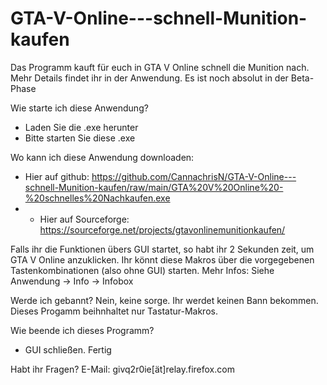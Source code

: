 # GTA-V-Online---schnell-Munition-kaufen
Das Programm kauft für euch in GTA V Online schnell die Munition nach. Mehr Details findet ihr in der Anwendung.
Es ist noch absolut in der Beta-Phase

Wie starte ich diese Anwendung?
- Laden Sie die .exe herunter
- Bitte starten Sie diese .exe

Wo kann ich diese Anwendung downloaden:
- Hier auf github: https://github.com/CannachrisN/GTA-V-Online---schnell-Munition-kaufen/raw/main/GTA%20V%20Online%20-%20schnelles%20Nachkaufen.exe
- - Hier auf Sourceforge: https://sourceforge.net/projects/gtavonlinemunitionkaufen/

Falls ihr die Funktionen übers GUI startet, so habt ihr 2 Sekunden zeit, um GTA V Online anzuklicken.
Ihr könnt diese Makros über die vorgegebenen Tastenkombinationen (also ohne GUI) starten. 
Mehr Infos: Siehe Anwendung -> Info -> Infobox

Werde ich gebannt?
Nein, keine sorge. Ihr werdet keinen Bann bekommen. Dieses Progamm beihnhaltet nur Tastatur-Makros. 

Wie beende ich dieses Programm?
- GUI schließen. Fertig

Habt ihr Fragen?
E-Mail: givq2r0ie[ät]relay.firefox.com
